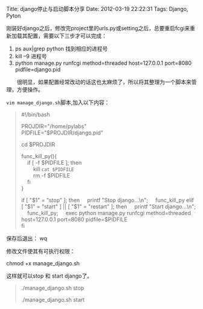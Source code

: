 Title: django停止与启动脚本分享
Date: 2012-03-19 22:22:31
Tags: Django, Pyton


刚装好django之后，修改完project里的urls.py或setting之后，总要重启fcgi来重新加载其配置，需要以下三步才可以完成：

  1. ps aux|grep python 找到相应的进程号
  2. kill –9 进程号
  3. python manage.py runfcgi method=threaded host=127.0.0.1 port=8080 pidfile=django.pid

　　很明显，如果配置经常改动的话这也太麻烦了，所以将其整理为一个脚本来管理，方便操作。

`vim manage_django.sh`脚本,加入以下内容：
 

> #!/bin/bash
> 
> PROJDIR="/home/pylabs"  
PIDFILE="$PROJDIR/django.pid"
> 
> cd $PROJDIR
> 
> func_kill_py(){  
    if [ -f $PIDFILE ]; then  
        kill `cat $PIDFILE`  
        rm -f $PIDFILE  
    fi  
}
> 
> if [ "$1" = "stop" ]; then  
    printf "Stop django...\n";  
    func_kill_py  
elif [ "$1" = "start" ] || [ "$1" = "restart" ]; then  
    printf "Start django...\n";  
    func_kill_py;  
    exec python manage.py runfcgi method=threaded host=127.0.0.1 port=8080 pidfile=$PIDFILE  
fi

保存后退出： wq

修改文件使其有可执行权限：

chmod +x manage_django.sh

这样就可以stop 和 start django了。

> ./manage_django.sh stop
> 
> ./manage_django.sh start
